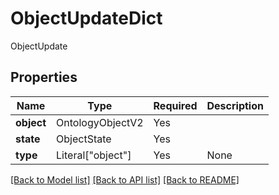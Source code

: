 # ObjectUpdateDict

ObjectUpdate

## Properties
| Name | Type | Required | Description |
| ------------ | ------------- | ------------- | ------------- |
**object** | OntologyObjectV2 | Yes |  |
**state** | ObjectState | Yes |  |
**type** | Literal["object"] | Yes | None |


[[Back to Model list]](../../../README.md#models-v2-link) [[Back to API list]](../../../README.md#documentation-for-api-endpoints) [[Back to README]](../../../README.md)
